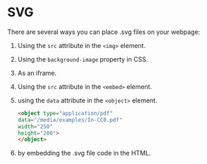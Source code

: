 # SVG

There are several ways you can place .svg files on your webpage:

1.  Using the `src` attribute in the `<img>` element.
2.  Using the `background-image` property in CSS.
3.  As an iframe.
4.  Using the `src` attribute in the `<embed>` element.
5.  using the `data` attribute in the `<object>` element.
	```html
	<object type="application/pdf"
    data="/media/examples/In-CC0.pdf"
    width="250"
    height="200">
	</object>
	```

7.  by embedding the .svg file code in the HTML.